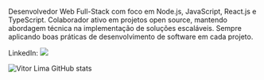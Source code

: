 Desenvolvedor Web Full-Stack com foco em Node.js, JavaScript, React.js e TypeScript. Colaborador ativo em projetos open source, mantendo abordagem técnica na implementação de soluções escaláveis. Sempre aplicando boas práticas de desenvolvimento de software em cada projeto.

LinkedIn: ![](www.linkedin.com/in/jorge-vitor-pereira-lima-87147a2ba)

![Vitor Lima GitHub stats](https://github-readme-stats.vercel.app/api?username=viitorlimaa&theme=graywhite_icons=true)
<!--
**viitorlimaa/viitorlimaa** is a ✨ _special_ ✨ repository because its `README.md` (this file) appears on your GitHub profile.

Here are some ideas to get you started:

- 🔭 I’m currently working on ...
- 🌱 I’m currently learning ...
- 👯 I’m looking to collaborate on ...
- 🤔 I’m looking for help with ...
- 💬 Ask me about ...
- 📫 How to reach me: ...
- 😄 Pronouns: ...
- ⚡ Fun fact: ...
-->
